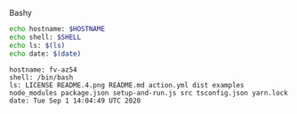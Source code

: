 
Bashy

``` bash
echo hostname: $HOSTNAME
echo shell: $SHELL
echo ls: $(ls)
echo date: $(date)
```

``` markdown-code-runner output
hostname: fv-az54
shell: /bin/bash
ls: LICENSE README.4.png README.md action.yml dist examples node_modules package.json setup-and-run.js src tsconfig.json yarn.lock
date: Tue Sep 1 14:04:49 UTC 2020
```
